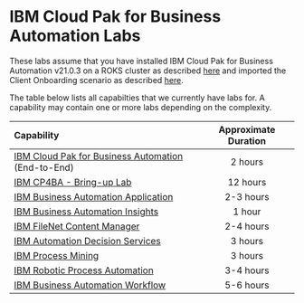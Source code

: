 # IBM Cloud Pak for Business Automation Labs

These labs assume that you have installed IBM Cloud Pak for Business Automation v21.0.3 on a ROKS cluster as described [here](https://github.com/IBM/cp4ba-rapid-deployment/tree/main/cp4ba-21-0-3) and imported the Client Onboarding scenario as described [here](https://github.com/IBM/cp4ba-client-onboarding-scenario/tree/main/21.0.3).

The table below lists all capabilties that we currently have labs for. A capability may contain one or more labs depending on the complexity.

| Capability                                                   | Approximate Duration |
| :----------------------------------------------------------- | :------------------: |
| [IBM Cloud Pak for Business Automation](IBM%20Cloud%20Pak%20for%20Business%20Automation%20(End-to-End)) (End-to-End) |       2 hours        |
| [IBM CP4BA - Bring-up Lab](Bring-up)                         |       12 hours       |
| [IBM Business Automation Application](Business%20Automation%20Application) |      2-3 hours       |
| [IBM Business Automation Insights](Business%20Automation%20Insights) |        1 hour        |
| [IBM FileNet Content Manager](Content)                       |      2-4 hours       |
| [IBM Automation Decision Services](Decisions)                |       3 hours        |
| [IBM Process Mining](Process%20Mining)                       |       3 hours        |
| [IBM Robotic Process Automation](Robotic%20Process%20Automation) |      3-4 hours       |
| [IBM Business Automation Workflow](Workflow)                 |      5-6 hours       |

